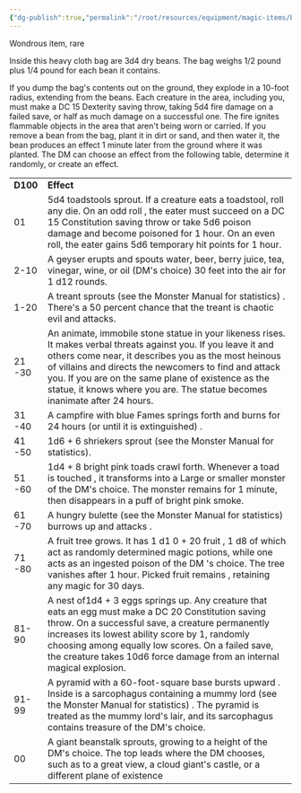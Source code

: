 ```yaml
---
{"dg-publish":true,"permalink":"/root/resources/equipment/magic-items/bag-of-beans/"}
---
```


Wondrous item, rare

Inside this heavy cloth bag are 3d4 dry beans. The bag weighs 1/2 pound plus 1/4 pound for each bean it contains.

If you dump the bag's contents out on the ground, they explode in a 10-foot radius, extending from the beans. Each creature in the area, including you, must make a DC 15 Dexterity saving throw, taking 5d4 fire damage on a failed save, or half as much damage on a successful one. The fire ignites flammable objects in the area that aren't being worn or carried. If you remove a bean from the bag, plant it in dirt or sand, and then water it, the bean produces an effect 1 minute later from the ground where it was planted. The DM can choose an effect from the following table, determine it randomly, or create an effect.

<table><tbody><tr class="odd"><td><strong>D100</strong></td><td><strong>Effect</strong></td></tr><tr class="even"><td>01</td><td>5d4 toadstools sprout. If a creature eats a toadstool, roll any die. On an odd roll , the eater must succeed on a DC 15 Constitution saving throw or take 5d6 poison damage and become poisoned for 1 hour. On an even roll, the eater gains 5d6 temporary hit points for 1 hour.</td></tr><tr class="odd"><td>2-10</td><td>A geyser erupts and spouts water, beer, berry juice, tea, vinegar, wine, or oil (DM's choice) 30 feet into the air for 1 d12 rounds.</td></tr><tr class="even"><td>1-20</td><td>A treant sprouts (see the Monster Manual for statistics) . There's a 50 percent chance that the treant is chaotic evil and attacks.</td></tr><tr class="odd"><td>21 -30</td><td>An animate, immobile stone statue in your likeness rises. It makes verbal threats against you. If you leave it and others come near, it describes you as the most heinous of villains and directs the newcomers to find and attack you. If you are on the same plane of existence as the statue, it knows where you are. The statue becomes inanimate after 24 hours.</td></tr><tr class="even"><td>31 -40</td><td>A campfire with blue Fames springs forth and burns for 24 hours (or until it is extinguished) .</td></tr><tr class="odd"><td>41 -50</td><td>1d6 + 6 shriekers sprout (see the Monster Manual for statistics).</td></tr><tr class="even"><td>51 -60</td><td>1d4 + 8 bright pink toads crawl forth. Whenever a toad is touched , it transforms into a Large or smaller monster of the DM's choice. The monster remains for 1 minute, then disappears in a puff of bright pink smoke.</td></tr><tr class="odd"><td>61 -70</td><td>A hungry bulette (see the Monster Manual for statistics) burrows up and attacks .</td></tr><tr class="even"><td>71 -80</td><td>A fruit tree grows. It has 1 d1 0 + 20 fruit , 1 d8 of which act as randomly determined magic potions, while one acts as an ingested poison of the DM 's choice. The tree vanishes after 1 hour. Picked fruit remains , retaining any magic for 30 days.</td></tr><tr class="odd"><td>81-90</td><td>A nest of1d4 + 3 eggs springs up. Any creature that eats an egg must make a DC 20 Constitution saving throw. On a successful save, a creature permanently increases its lowest ability score by 1, randomly choosing among equally low scores. On a failed save, the creature takes 10d6 force damage from an internal magical explosion.</td></tr><tr class="even"><td>91-99</td><td>A pyramid with a 60-foot-square base bursts upward . Inside is a sarcophagus containing a mummy lord (see the Monster Manual for statistics) . The pyramid is treated as the mummy lord's lair, and its sarcophagus contains treasure of the DM's choice.</td></tr><tr class="odd"><td>00</td><td>A giant beanstalk sprouts, growing to a height of the DM's choice. The top leads where the DM chooses, such as to a great view, a cloud giant's castle, or a different plane of existence</td></tr></tbody></table>
